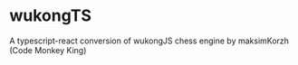 # wukongTS
A typescript-react conversion of wukongJS chess engine by maksimKorzh (Code Monkey King)
